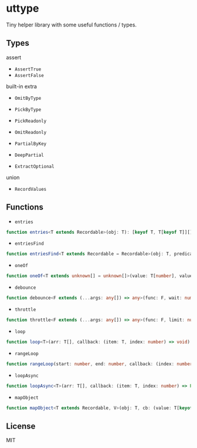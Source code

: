 # uttype 

Tiny helper library with some useful functions / types.

## Types

assert

- `AssertTrue`
- `AssertFalse`

built-in extra

- `OmitByType`
- `PickByType`

- `PickReadonly`
- `OmitReadonly`

- `PartialByKey`
- `DeepPartial`

- `ExtractOptional`

union

- `RecordValues`

## Functions

- `entries`

```ts
function entries<T extends Recordable>(obj: T): [keyof T, T[keyof T]][]
```

- `entriesFind`

```ts
function entriesFind<T extends Recordable = Recordable>(obj: T, predicate: (item: [keyof T, T[keyof T]]) => boolean): [keyof T, T[keyof T]] | undefined
```

- `oneOf`

```ts
function oneOf<T extends unknown[] = unknown[]>(value: T[number], values: T): value is T[number]
```

- `debounce`

```ts
function debounce<F extends (...args: any[]) => any>(func: F, wait: number): F
```

- `throttle`

```ts
function throttle<F extends (...args: any[]) => any>(func: F, limit: number): F
```

- `loop`

```ts
function loop<T>(arr: T[], callback: (item: T, index: number) => void): void
```

- `rangeLoop`

```ts
function rangeLoop(start: number, end: number, callback: (index: number) => void): void
```

- `loopAsync`

```ts
function loopAsync<T>(arr: T[], callback: (item: T, index: number) => Promise<void>): void
```

- `mapObject`

```ts
function mapObject<T extends Recordable, V>(obj: T, cb: (value: T[keyof T], key: keyof T) => V): { [key in keyof T]: V; }
```

## License

MIT
